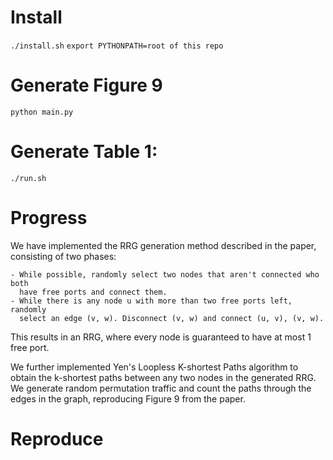 # Install

`./install.sh`
`export PYTHONPATH=root of this repo`

# Generate Figure 9
`python main.py`

# Generate Table 1:
`./run.sh`


# Progress

We have implemented the RRG generation method described in the paper,
consisting of two phases:

    - While possible, randomly select two nodes that aren't connected who both
      have free ports and connect them.
    - While there is any node u with more than two free ports left, randomly
      select an edge (v, w). Disconnect (v, w) and connect (u, v), (v, w).

This results in an RRG, where every node is guaranteed to have at most 1 free
port.

We further implemented Yen's Loopless K-shortest Paths algorithm to obtain the
k-shortest paths between any two nodes in the generated RRG. We generate 
random permutation traffic and count the paths through the edges in the graph,
reproducing Figure 9 from the paper.

# Reproduce

